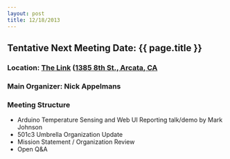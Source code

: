 ```yaml
---
layout: post
title: 12/18/2013
---
```


## Tentative Next Meeting Date: {{ page.title }}
### Location: [The Link](http://the-link.us/) ([1385 8th St., Arcata, CA](http://goo.gl/maps/j8Ss2)
### Main Organizer: Nick Appelmans
### Meeting Structure
* Arduino Temperature Sensing and Web UI Reporting talk/demo by Mark Johnson 
* 501c3 Umbrella Organization Update
* Mission Statement / Organization Review
* Open Q&A

